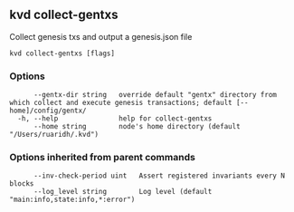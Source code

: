 <!--
title: collect-gentxs
-->
## kvd collect-gentxs

Collect genesis txs and output a genesis.json file

```
kvd collect-gentxs [flags]
```

### Options

```
      --gentx-dir string   override default "gentx" directory from which collect and execute genesis transactions; default [--home]/config/gentx/
  -h, --help               help for collect-gentxs
      --home string        node's home directory (default "/Users/ruaridh/.kvd")
```

### Options inherited from parent commands

```
      --inv-check-period uint   Assert registered invariants every N blocks
      --log_level string        Log level (default "main:info,state:info,*:error")
```

